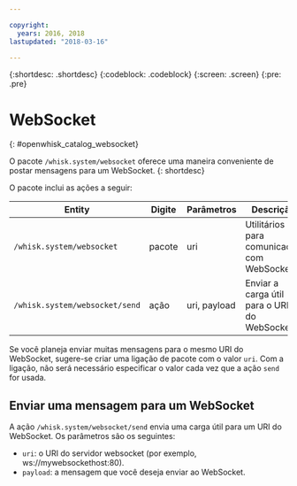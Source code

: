 ```yaml
---

copyright:
  years: 2016, 2018
lastupdated: "2018-03-16"

---
```


{:shortdesc: .shortdesc}
{:codeblock: .codeblock}
{:screen: .screen}
{:pre: .pre}

# WebSocket
{: #openwhisk_catalog_websocket}

O pacote `/whisk.system/websocket` oferece uma maneira conveniente de postar mensagens para um WebSocket.
{: shortdesc}

O pacote inclui as ações a seguir:

| Entity | Digite | Parâmetros | Descrição |
| --- | --- | --- | --- |
| `/whisk.system/websocket` | pacote | uri | Utilitários para comunicação com WebSockets |
| `/whisk.system/websocket/send` | ação | uri, payload | Enviar a carga útil para o URI do WebSocket |

Se você planeja enviar muitas mensagens para o mesmo URI do WebSocket, sugere-se criar uma ligação de pacote com o valor `uri`. Com a ligação, não será necessário especificar o valor cada vez que a ação `send` for usada.

## Enviar uma mensagem para um WebSocket

A ação `/whisk.system/websocket/send` envia uma carga útil para um URI do WebSocket. Os parâmetros são os seguintes:

- `uri`: o URI do servidor websocket (por exemplo, ws://mywebsockethost:80).
- `payload`: a mensagem que você deseja enviar ao WebSocket.
